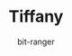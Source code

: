---
title: "Tiffany"
github: https://github.com/bit-ranger/blog
demo: https://bit-ranger.github.io/blog/
author: bit-ranger
draft: true
ssg:
  - Jekyll
cms:
  - No Cms
---